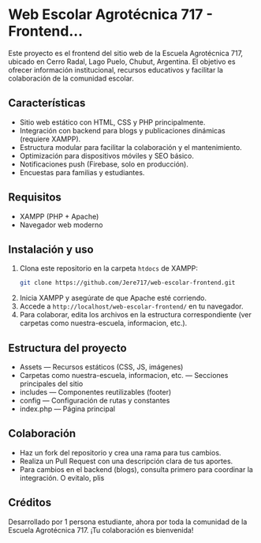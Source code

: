 # Web Escolar Agrotécnica 717 - Frontend...

Este proyecto es el frontend del sitio web de la Escuela Agrotécnica 717, ubicado en Cerro Radal, Lago Puelo, Chubut, Argentina. El objetivo es ofrecer información institucional, recursos educativos y facilitar la colaboración de la comunidad escolar.

## Características

- Sitio web estático con HTML, CSS y PHP principalmente.
- Integración con backend para blogs y publicaciones dinámicas (requiere XAMPP).
- Estructura modular para facilitar la colaboración y el mantenimiento.
- Optimización para dispositivos móviles y SEO básico.
- Notificaciones push (Firebase, solo en producción).
- Encuestas para familias y estudiantes.

## Requisitos

- XAMPP (PHP + Apache)
- Navegador web moderno

## Instalación y uso

1. Clona este repositorio en la carpeta `htdocs` de XAMPP:
   ```bash
   git clone https://github.com/Jere717/web-escolar-frontend.git
   ```
2. Inicia XAMPP y asegúrate de que Apache esté corriendo.
3. Accede a `http://localhost/web-escolar-frontend/` en tu navegador.
4. Para colaborar, edita los archivos en la estructura correspondiente (ver carpetas como nuestra-escuela, informacion, etc.).

## Estructura del proyecto

- Assets — Recursos estáticos (CSS, JS, imágenes)
- Carpetas como nuestra-escuela, informacion, etc. — Secciones principales del sitio
- includes — Componentes reutilizables (footer)
- config — Configuración de rutas y constantes
- index.php — Página principal

## Colaboración

- Haz un fork del repositorio y crea una rama para tus cambios.
- Realiza un Pull Request con una descripción clara de tus aportes.
- Para cambios en el backend (blogs), consulta primero para coordinar la integración. O evitalo, plis

## Créditos

Desarrollado por 1 persona estudiante, ahora por toda la comunidad de la Escuela Agrotécnica 717. ¡Tu colaboración es bienvenida!